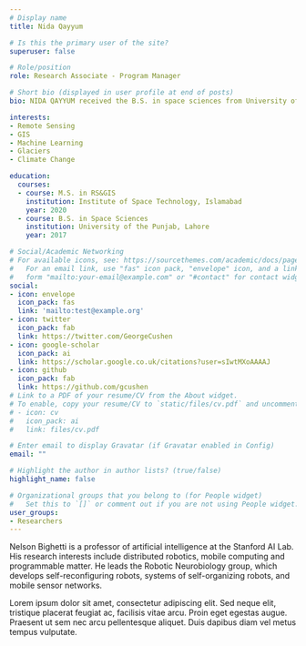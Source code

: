 ```yaml
---
# Display name
title: Nida Qayyum

# Is this the primary user of the site?
superuser: false

# Role/position
role: Research Associate - Program Manager

# Short bio (displayed in user profile at end of posts)
bio: NIDA QAYYUM received the B.S. in space sciences from University of the Punjab, Lahore in 2017 and M.S. in remote sensing and geographic information science from Institute of Space Technology Islamabad, Pakistan in 2020. She is currently working as project manager at Remote Sensing and Spatial Analytics (RSA) Lab of Information Technology University (ITU), under ‘AI4GLOF: AI for glacial lake outburst floods hazard potential assessment in Chitral, Pakistan’. Her research interest includes remote sensing of glaciers, machine learning and GIS.

interests:
- Remote Sensing
- GIS
- Machine Learning
- Glaciers
- Climate Change

education:
  courses:
  - course: M.S. in RS&GIS
    institution: Institute of Space Technology, Islamabad
    year: 2020
  - course: B.S. in Space Sciences
    institution: University of the Punjab, Lahore 
    year: 2017

# Social/Academic Networking
# For available icons, see: https://sourcethemes.com/academic/docs/page-builder/#icons
#   For an email link, use "fas" icon pack, "envelope" icon, and a link in the
#   form "mailto:your-email@example.com" or "#contact" for contact widget.
social:
- icon: envelope
  icon_pack: fas
  link: 'mailto:test@example.org'
- icon: twitter
  icon_pack: fab
  link: https://twitter.com/GeorgeCushen
- icon: google-scholar
  icon_pack: ai
  link: https://scholar.google.co.uk/citations?user=sIwtMXoAAAAJ
- icon: github
  icon_pack: fab
  link: https://github.com/gcushen
# Link to a PDF of your resume/CV from the About widget.
# To enable, copy your resume/CV to `static/files/cv.pdf` and uncomment the lines below.
# - icon: cv
#   icon_pack: ai
#   link: files/cv.pdf

# Enter email to display Gravatar (if Gravatar enabled in Config)
email: ""

# Highlight the author in author lists? (true/false)
highlight_name: false

# Organizational groups that you belong to (for People widget)
#   Set this to `[]` or comment out if you are not using People widget.
user_groups:
- Researchers
---
```


Nelson Bighetti is a professor of artificial intelligence at the Stanford AI Lab. His research interests include distributed robotics, mobile computing and programmable matter. He leads the Robotic Neurobiology group, which develops self-reconfiguring robots, systems of self-organizing robots, and mobile sensor networks.

Lorem ipsum dolor sit amet, consectetur adipiscing elit. Sed neque elit, tristique placerat feugiat ac, facilisis vitae arcu. Proin eget egestas augue. Praesent ut sem nec arcu pellentesque aliquet. Duis dapibus diam vel metus tempus vulputate.

